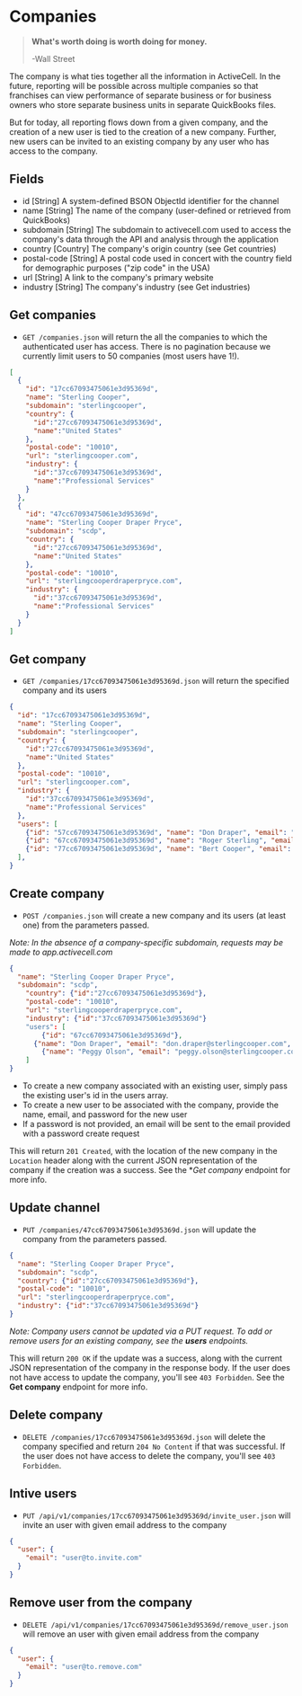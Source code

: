 Companies
========

> **What's worth doing is worth doing for money.**
>
> -Wall Street

The company is what ties together all the information in ActiveCell. In the future, reporting will be possible across multiple companies so that franchises can view performance of separate business or for business owners who store separate business units in separate QuickBooks files.

But for today, all reporting flows down from a given company, and the creation of a new user is tied to the creation of a new company. Further, new users can be invited to an existing company by any user who has access to the company.


Fields
------

* id [String] A system-defined BSON ObjectId identifier for the channel
* name [String] The name of the company (user-defined or retrieved from QuickBooks)
* subdomain [String] The subdomain to activecell.com used to access the company's data through the API and analysis through the application
* country [Country] The company's origin country (see Get countries)
* postal-code [String] A postal code used in concert with the country field for demographic purposes ("zip code" in the USA)
* url [String] A link to the company's primary website
* industry [String] The company's industry (see Get industries)


Get companies
------------

* `GET /companies.json` will return the all the companies to which the authenticated user has access. There is no pagination because we currently limit users to 50 companies (most users have 1!).

```json
[
  {
    "id": "17cc67093475061e3d95369d",
    "name": "Sterling Cooper",
    "subdomain": "sterlingcooper",
    "country": {
      "id":"27cc67093475061e3d95369d",
      "name":"United States"
    },
    "postal-code": "10010",
    "url": "sterlingcooper.com",
    "industry": {
      "id":"37cc67093475061e3d95369d",
      "name":"Professional Services"
    }
  },
  {
    "id": "47cc67093475061e3d95369d",
    "name": "Sterling Cooper Draper Pryce",
    "subdomain": "scdp",
    "country": {
      "id":"27cc67093475061e3d95369d",
      "name":"United States"
    },
    "postal-code": "10010",
    "url": "sterlingcooperdraperpryce.com",
    "industry": {
      "id":"37cc67093475061e3d95369d",
      "name":"Professional Services"
    }
  }
]
```

Get company
-----------

* `GET /companies/17cc67093475061e3d95369d.json` will return the specified company and its users

```json
{
  "id": "17cc67093475061e3d95369d",
  "name": "Sterling Cooper",
  "subdomain": "sterlingcooper",
  "country": {
    "id":"27cc67093475061e3d95369d",
    "name":"United States"
  },
  "postal-code": "10010",
  "url": "sterlingcooper.com",
  "industry": {
    "id":"37cc67093475061e3d95369d",
    "name":"Professional Services"
  },
  "users": [
    {"id": "57cc67093475061e3d95369d", "name": "Don Draper", "email": "don.draper@sterlingcooper.com"},
    {"id": "67cc67093475061e3d95369d", "name": "Roger Sterling", "email": "roger.sterling@sterlingcooper.com"},
    {"id": "77cc67093475061e3d95369d", "name": "Bert Cooper", "email": "bert.cooper@sterlingcooper.com"}
  ],
}
```


Create company
--------------

* `POST /companies.json` will create a new company and its users (at least one) from the parameters passed.

_Note: In the absence of a company-specific subdomain, requests may be made to app.activecell.com_

```json
{
  "name": "Sterling Cooper Draper Pryce",
  "subdomain": "scdp",
	"country": {"id":"27cc67093475061e3d95369d"},
	"postal-code": "10010",
	"url": "sterlingcooperdraperpryce.com",
	"industry": {"id":"37cc67093475061e3d95369d"}
	"users": [
		{"id": "67cc67093475061e3d95369d"},
	  {"name": "Don Draper", "email": "don.draper@sterlingcooper.com", "password": "reallyWhitman"},
		{"name": "Peggy Olson", "email": "peggy.olson@sterlingcooper.com"}
	]
}
```

* To create a new company associated with an existing user, simply pass the existing user's id in the users array. 
* To create a new user to be associated with the company, provide the name, email, and password for the new user
* If a password is not provided, an email will be sent to the email provided with a password create request

This will return `201 Created`, with the location of the new company in the `Location` header along with the current JSON representation of the company if the creation was a success. See the **Get company* endpoint for more info.


Update channel
--------------

* `PUT /companies/47cc67093475061e3d95369d.json` will update the company from the parameters passed.

```json
{
  "name": "Sterling Cooper Draper Pryce",
  "subdomain": "scdp",
  "country": {"id":"27cc67093475061e3d95369d"},
  "postal-code": "10010",
  "url": "sterlingcooperdraperpryce.com",
  "industry": {"id":"37cc67093475061e3d95369d"}
}
```

_Note: Company users cannot be updated via a PUT request. To add or remove users for an existing company, see the **users** endpoints._

This will return `200 OK` if the update was a success, along with the current JSON representation of the company in the response body. If the user does not have access to update the company, you'll see `403 Forbidden`. See the **Get company** endpoint for more info.


Delete company
-------------

* `DELETE /companies/17cc67093475061e3d95369d.json` will delete the company specified and return `204 No Content` if that was successful. If the user does not have access to delete the company, you'll see `403 Forbidden`.

Intive users
------------

* `PUT /api/v1/companies/17cc67093475061e3d95369d/invite_user.json` will invite an user with given email address to the company

```json
{
  "user": {
    "email": "user@to.invite.com"
  }
}
```

Remove user from the company
----------------------------

* `DELETE /api/v1/companies/17cc67093475061e3d95369d/remove_user.json` will remove an user with given email address from the company

```json
{
  "user": {
    "email": "user@to.remove.com"
  }
}
```

